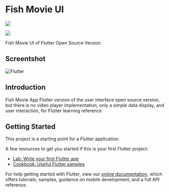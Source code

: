 # Fish Movie UI


![](https://ghbtns.com/github-btn.html?user=ns-jin&repo=flutter-ui-demo-fishmovie&type=star&count=true")

[![](https://img.shields.io/badge/LICESE-GPL-orange.svg)](./LICENSE)

Fish Movie UI of Flutter Open Source Version.


## Screentshot
![Flutter](./doc/images/Flutter-movie.gif)
 

## Introduction
Fish Movie App Flutter version of the user interface open source version,
but there is no video player implementation, only a simple data display, and user interaction,
for Flutter learning reference

## Getting Started

This project is a starting point for a Flutter application.

A few resources to get you started if this is your first Flutter project:

- [Lab: Write your first Flutter app](https://flutter.io/docs/get-started/codelab)
- [Cookbook: Useful Flutter samples](https://flutter.io/docs/cookbook)

For help getting started with Flutter, view our 
[online documentation](https://flutter.io/docs), which offers tutorials, 
samples, guidance on mobile development, and a full API reference.
